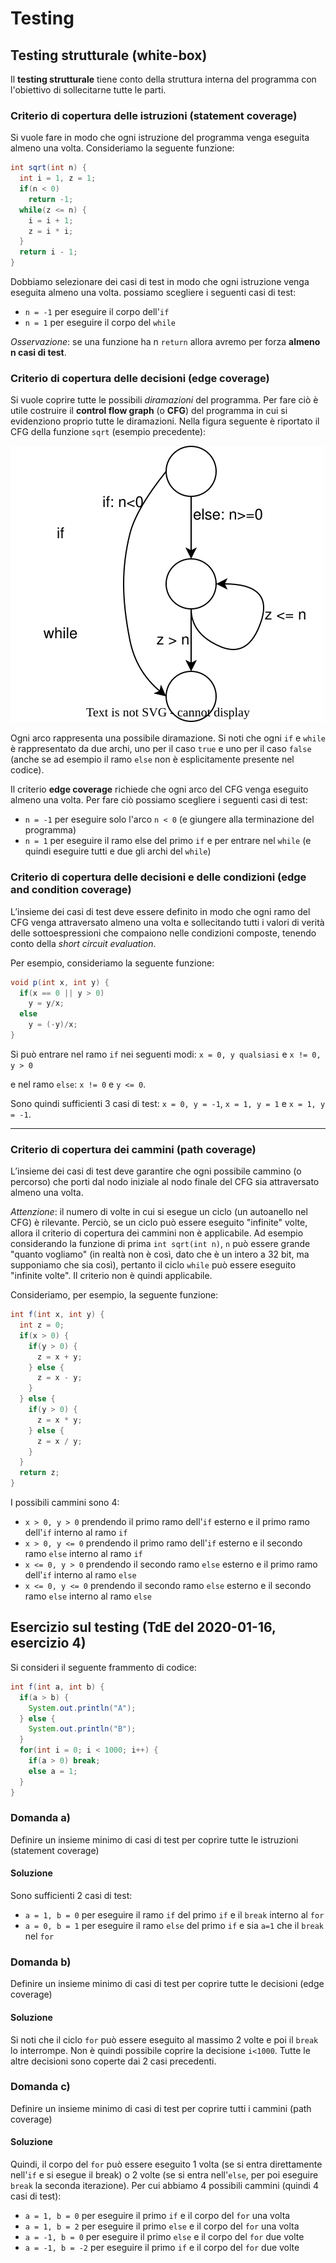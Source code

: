 # Testing

## Testing strutturale (white-box)

Il **testing strutturale** tiene conto della struttura interna del programma con l'obiettivo di sollecitarne tutte le parti.

### Criterio di copertura delle istruzioni (statement coverage)

Si vuole fare in modo che ogni istruzione del programma venga eseguita almeno una volta.
Consideriamo la seguente funzione:

```java
int sqrt(int n) {
  int i = 1, z = 1;
  if(n < 0) 
    return -1;
  while(z <= n) {
    i = i + 1;
    z = i * i;
  }
  return i - 1;
}
```

Dobbiamo selezionare dei casi di test in modo che ogni istruzione venga eseguita almeno una volta.
possiamo scegliere i seguenti casi di test:

- `n = -1` per eseguire il corpo dell'`if`
- `n = 1` per eseguire il corpo del `while`

_Osservazione_: se una funzione ha n `return` allora avremo per forza **almeno n casi di test**.

### Criterio di copertura delle decisioni (edge coverage)

Si vuole coprire tutte le possibili _diramazioni_ del programma. Per fare ciò è utile costruire il **control flow graph** (o **CFG**) del programma in cui si evidenziono proprio tutte le diramazioni.
Nella figura seguente è riportato il CFG della funzione `sqrt` (esempio precedente):

![](./immagini/cfg.svg)

Ogni arco rappresenta una possibile diramazione. Si noti che ogni `if` e `while` è rappresentato da due archi, uno per il caso `true` e uno per il caso `false` (anche se ad esempio il ramo `else` non è esplicitamente presente nel codice).

Il criterio **edge coverage** richiede che ogni arco del CFG venga eseguito almeno una volta. Per fare ciò possiamo scegliere i seguenti casi di test:

- `n = -1` per eseguire solo l'arco `n < 0` (e giungere alla terminazione del programma)
- `n = 1` per eseguire il ramo else del primo `if` e per entrare nel `while` (e quindi eseguire tutti e due gli archi del `while`)

### Criterio di copertura delle decisioni e delle condizioni (edge and condition coverage)

L’insieme dei casi di test deve essere definito in modo che ogni ramo del CFG venga attraversato almeno una volta e sollecitando tutti i valori di verità delle sottoespressioni che compaiono nelle condizioni composte, tenendo conto della _short circuit evaluation_.

Per esempio, consideriamo la seguente funzione:

```java
void p(int x, int y) {
  if(x == 0 || y > 0)
    y = y/x;
  else
    y = (-y)/x;
}
```

Si può entrare nel ramo `if` nei seguenti modi: `x = 0, y qualsiasi` e `x != 0, y > 0`

e nel ramo `else`: `x != 0` e `y <= 0`.

Sono quindi sufficienti 3 casi di test: `x = 0, y = -1`, `x = 1, y = 1` e `x = 1, y = -1`.

---

### Criterio di copertura dei cammini (path coverage)

L’insieme dei casi di test deve garantire che ogni possibile cammino (o percorso) che porti dal nodo iniziale al nodo finale del CFG sia attraversato almeno una volta.

_Attenzione_: il numero di volte in cui si esegue un ciclo (un autoanello nel CFG) è rilevante. Perciò, se un ciclo può essere eseguito "infinite" volte, allora il criterio di copertura dei cammini non è applicabile. Ad esempio considerando la funzione di prima `int sqrt(int n)`, `n` può essere grande "quanto vogliamo" (in realtà non è così, dato che è un intero a 32 bit, ma supponiamo che sia così), pertanto il ciclo `while` può essere eseguito "infinite volte". Il criterio non è quindi applicabile.

Consideriamo, per esempio, la seguente funzione:

```java
int f(int x, int y) {
  int z = 0;
  if(x > 0) {
    if(y > 0) {
      z = x + y;
    } else {
      z = x - y;
    }
  } else {
    if(y > 0) {
      z = x * y;
    } else {
      z = x / y;
    }
  }
  return z;
}
```

I possibili cammini sono 4:

- `x > 0, y > 0` prendendo il primo ramo dell'`if` esterno e il primo ramo dell'`if` interno al ramo `if`
- `x > 0, y <= 0` prendendo il primo ramo dell'`if` esterno e il secondo ramo `else` interno al ramo `if`
- `x <= 0, y > 0` prendendo il secondo ramo `else` esterno e il primo ramo dell'`if` interno al ramo `else`
- `x <= 0, y <= 0` prendendo il secondo ramo `else` esterno e il secondo ramo `else` interno al ramo `else`

## Esercizio sul testing (TdE del 2020-01-16, esercizio 4)

Si consideri il seguente frammento di codice:

```java
int f(int a, int b) {
  if(a > b) {
    System.out.println("A");
  } else {
    System.out.println("B");
  }
  for(int i = 0; i < 1000; i++) {
    if(a > 0) break;
    else a = 1;
  }
}
```

### Domanda a)

Definire un insieme minimo di casi di test per coprire tutte le istruzioni (statement coverage)

#### Soluzione

Sono sufficienti 2 casi di test:

- `a = 1, b = 0` per eseguire il ramo `if` del primo `if` e il `break` interno al `for`
- `a = 0, b = 1` per eseguire il ramo `else` del primo `if` e sia `a=1` che il `break` nel `for`

### Domanda b)

Definire un insieme minimo di casi di test per coprire tutte le decisioni (edge coverage)

#### Soluzione

Si noti che il ciclo `for` può essere eseguito al massimo 2 volte e poi il `break` lo interrompe. Non è quindi possibile coprire la decisione `i<1000`. Tutte le altre decisioni sono coperte dai 2 casi precedenti.

### Domanda c)

Definire un insieme minimo di casi di test per coprire tutti i cammini (path coverage)

#### Soluzione

Quindi, il corpo del `for` può essere eseguito 1 volta (se si entra direttamente nell'`if` e si esegue il break) o 2 volte (se si entra nell'`else`, per poi eseguire `break` la seconda iterazione). Per cui abbiamo 4 possibili cammini (quindi 4 casi di test):

- `a = 1, b = 0` per eseguire il primo `if` e il corpo del `for` una volta
- `a = 1, b = 2` per eseguire il primo `else` e il corpo del `for` una volta
- `a = -1, b = 0` per eseguire il primo `else` e il corpo del `for` due volte
- `a = -1, b = -2` per eseguire il primo `if` e il corpo del `for` due volte
